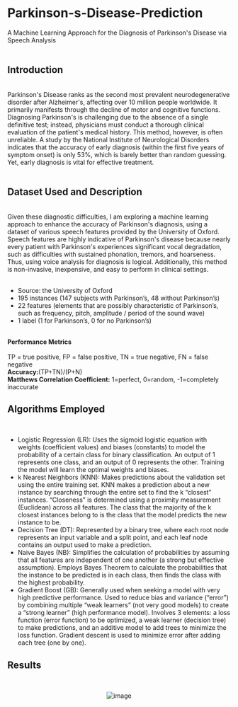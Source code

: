 # Parkinson-s-Disease-Prediction
A Machine Learning Approach for the Diagnosis of Parkinson's Disease via Speech Analysis
<br><br>
<b><h2>Introduction</h2></b>
<br>
Parkinson's Disease ranks as the second most prevalent neurodegenerative disorder after Alzheimer's, affecting over 10 million people worldwide. It primarily manifests through the decline of motor and cognitive functions. Diagnosing Parkinson's is challenging due to the absence of a single definitive test; instead, physicians must conduct a thorough clinical evaluation of the patient's medical history. This method, however, is often unreliable. A study by the National Institute of Neurological Disorders indicates that the accuracy of early diagnosis (within the first five years of symptom onset) is only 53%, which is barely better than random guessing. Yet, early diagnosis is vital for effective treatment.<br>
<br>
<b><h2>Dataset Used and Description</b></h2><br>
Given these diagnostic difficulties, I am exploring a machine learning approach to enhance the accuracy of Parkinson's diagnosis, using a dataset of various speech features provided by the University of Oxford. Speech features are highly indicative of Parkinson's disease because nearly every patient with Parkinson's experiences significant vocal degradation, such as difficulties with sustained phonation, tremors, and hoarseness. Thus, using voice analysis for diagnosis is logical. Additionally, this method is non-invasive, inexpensive, and easy to perform in clinical settings.<br>
<br><ul>
<li>Source: the University of Oxford</li>
<li>195 instances (147 subjects with Parkinson’s, 48 without Parkinson’s)</li>
<li>22 features (elements that are possibly characteristic of Parkinson’s, such as frequency, pitch, amplitude / period of the sound wave)</li>
<li>1 label (1 for Parkinson’s, 0 for no Parkinson’s)</li></ul>
<br>
<b>Performance Metrics</b><br>
<br>TP = true positive, FP = false positive, TN = true negative, FN = false negative
<br><b>Accuracy:</b>(TP+TN)/(P+N)
<br><b>Matthews Correlation Coefficient:</b> 1=perfect, 0=random, -1=completely inaccurate<br>

<b><h2>Algorithms Employed</h2></b>
<br>
<ul>
  <li>Logistic Regression (LR): Uses the sigmoid logistic equation with weights (coefficient values) and biases (constants) to model the probability of a certain class for binary classification. An output of 1 represents one class, and an output of 0 represents the other. Training the model will learn the optimal weights and biases.</li>
  <li>k Nearest Neighbors (KNN): Makes predictions about the validation set using the entire training set. KNN makes a prediction about a new instance by searching through the entire set to find the k “closest” instances. “Closeness” is determined using a proximity measurement (Euclidean) across all features. The class that the majority of the k closest instances belong to is the class that the model predicts the new instance to be.</li>
  <li>Decision Tree (DT): Represented by a binary tree, where each root node represents an input variable and a split point, and each leaf node contains an output used to make a prediction.</li>
  <li>Naive Bayes (NB): Simplifies the calculation of probabilities by assuming that all features are independent of one another (a strong but effective assumption). Employs Bayes Theorem to calculate the probabilities that the instance to be predicted is in each class, then finds the class with the highest probability.</li>
  <li>Gradient Boost (GB): Generally used when seeking a model with very high predictive performance. Used to reduce bias and variance (“error”) by combining multiple “weak learners” (not very good models) to create a “strong learner” (high performance model). Involves 3 elements: a loss function (error function) to be optimized, a weak learner (decision tree) to make predictions, and an additive model to add trees to minimize the loss function. Gradient descent is used to minimize error after adding each tree (one by one).</li>
</ul>
<b><h2>Results</h2></b>
<br><center>
  
![image](https://github.com/user-attachments/assets/8bde04ac-103e-4605-90a0-bb1fb84763ce)
</center>


